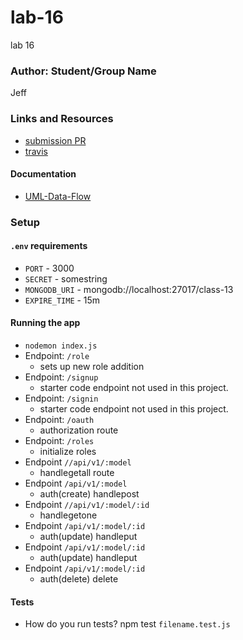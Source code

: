 # lab-16
lab 16

### Author: Student/Group Name
Jeff


### Links and Resources
* [submission PR](https://github.com/jeff-401-js/lab-16/pull/1)
* [travis](https://www.travis-ci.com/jeff-401-js/lab-16)


#### Documentation
* [UML-Data-Flow]()

### Setup
#### `.env` requirements
* `PORT` - 3000
* `SECRET` - somestring
* `MONGODB_URI` - mongodb://localhost:27017/class-13
* `EXPIRE_TIME` - 15m

#### Running the app
* `nodemon index.js`
* Endpoint: `/role`
  * sets up new role addition
* Endpoint: `/signup`
  * starter code endpoint not used in this project.
* Endpoint: `/signin`
  * starter code endpoint not used in this project.
* Endpoint: `/oauth`
  * authorization route
* Endpoint: `/roles`
  * initialize roles
* Endpoint `//api/v1/:model`
  * handlegetall route
* Endpoint `/api/v1/:model`
  * auth(create) handlepost
* Endpoint `//api/v1/:model/:id`
  * handlegetone
* Endpoint `/api/v1/:model/:id`
  * auth(update) handleput
* Endpoint `/api/v1/:model/:id`
  * auth(update) handleput
* Endpoint `/api/v1/:model/:id`
  * auth(delete) delete


#### Tests
* How do you run tests?
npm test `filename.test.js`
